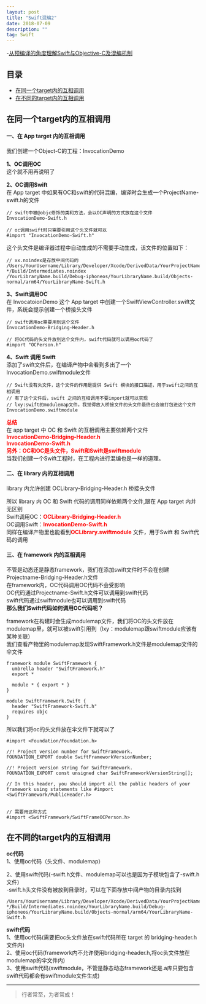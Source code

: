 ```yaml
---
layout: post
title: "Swift混编2"
date: 2018-07-09
description: ""
tag: Swift
---
```


-[从预编译的角度理解Swift与Objective-C及混编机制](https://tech.meituan.com/2021/02/25/swift-objective-c.html)

## 目录

* [在同一个target内的互相调用](#content1)
* [在不同的target内的互相调用](#content2)


## <a id="content1">在同一个target内的互相调用</a>

#### **一、在 App target 内的互相调用**   

我们创建一个Object-C的工程：InvocationDemo

**1、OC调用OC**      
这个就不用再说明了    


**2、OC调用Swift**    
在 App target 中如果有OC和swift的代码混编，编译时会生成一个ProjectName-swift.h的文件
```text
// swift中被@objc修饰的类和方法，会以OC声明的方式放在这个文件
InvocationDemo-Swift.h

// oc调用swift时只需要引用这个头文件就可以
#import "InvocationDemo-Swift.h"
```
这个头文件是编译器过程中自动生成的不需要手动生成，该文件的位置如下：
```text
// xx.noindex是存放中间代码的  
/Users/YourUsername/Library/Developer/Xcode/DerivedData/YourProjectName-*/Build/Intermediates.noindex
/YourLibraryName.build/Debug-iphoneos/YourLibraryName.build/Objects-normal/arm64/YourLibraryName-Swift.h
```


**3、Swift调用OC**    
在 InvocatoionDemo 这个 App target 中创建一个SwiftViewController.swift文件，系统会提示创建一个桥接头文件    

```text
// swift调用oc需要用到这个文件
InvocationDemo-Bridging-Header.h

// 将OC代码的头文件放到这个文件内，swift代码就可以调用oc代码了
#import "OCPerson.h"
```

**4、Swift 调用 Swift**   
添加了swift文件后，在编译产物中会看到多出了一个InvocationDemo.swiftmodule文件    
```text
// Swift没有头文件，这个文件的作用是提供 Swift 模块的接口描述，用于swift之间的互相调用  
// 有了这个文件后，swift 之间的互相调用不要import就可以实现
// lxy:swift的modulemap文件。我觉得放入桥接文件的头文件最终也会被打包进这个文件
InvocationDemo.swiftmodule
```
 
<span style="color:red;font-weight:bold;">总结</span>    
在 app target 中 OC 和 Swift 的互相调用主要依赖两个文件       
<span style="color:red;font-weight:bold;">InvocationDemo-Bridging-Header.h</span>    
<span style="color:red;font-weight:bold;">InvocationDemo-Swift.h</span>    
<span style="color:red;font-weight:bold;">另外：OC和OC是头文件，Swift和Swift是swiftmodule</span>   
当我们创建一个Swift工程时，在工程内进行混编也是一样的道理。    


#### **二、在 library 内的互相调用**

library 内允许创建 OCLibrary-Bridging-Header.h 桥接头文件    

所以 library 内 OC 和 Swift 代码的调用同样依赖两个文件,跟在 App target 内并无区别         
Swift调用OC：<span style="color:red;font-weight:bold;">OCLibrary-Bridging-Header.h</span>          
OC调用Swift：<span style="color:red;font-weight:bold;">InvocationDemo-Swift.h</span>        
同样在编译产物里也能看到<span style="color:red;font-weight:bold;">OCLibrary.swiftmodule</span> 文件，用于Swift 和 Swift代码的调用      


#### **三、在 framework 内的互相调用**

不管是动态还是静态framework，我们在添加swift文件时不会在创建 Projectname-Bridging-Header.h文件       
在framework内，OC代码调用OC代码不会受影响        
OC代码通过Projectname-Swift.h文件可以调用到swift代码    
swift代码通过swiftmodule也可以调用到swift代码        
**那么我们Swift代码如何调用OC代码呢？**     

framework在构建时会生成modulemap文件，我们将OC的头文件放在modulemap里，就可以被swift引用到（lxy：modulemap跟swiftmodule应该有某种关联）          
我们查看产物里的modulemap发现SwiftFramework.h文件是modulemap文件的伞文件
```text
framework module SwiftFramework {
  umbrella header "SwiftFramework.h"
  export *

  module * { export * }
}

module SwiftFramework.Swift {
  header "SwiftFramework-Swift.h"
  requires objc
}
```

所以我们将oc的头文件放在伞文件下就可以了    
```text
#import <Foundation/Foundation.h>

//! Project version number for SwiftFramework.
FOUNDATION_EXPORT double SwiftFrameworkVersionNumber;

//! Project version string for SwiftFramework.
FOUNDATION_EXPORT const unsigned char SwiftFrameworkVersionString[];

// In this header, you should import all the public headers of your framework using statements like #import <SwiftFramework/PublicHeader.h>


// 需要用这种方式
#import <SwiftFramework/SwiftFrameOCPerson.h>

```


## <a id="content2">在不同的target内的互相调用</a>



**oc代码**    
1、使用oc代码（头文件、modulemap）

2、使用swift代码(-swift.h文件、modulemap可以也是因为子模块包含了-swift.h文件)    
-swift.h头文件没有被放到目录时，可以在下面存放中间产物的目录内找到
```text
/Users/YourUsername/Library/Developer/Xcode/DerivedData/YourProjectName-*/Build/Intermediates.noindex/YourLibraryName.build/Debug-iphoneos/YourLibraryName.build/Objects-normal/arm64/YourLibraryName-Swift.h
```


**swift代码**        
1、使用oc代码(需要把oc头文件放在swift代码所在 target 的 bridging-header.h文件内)       
2、使用oc代码(framework内不允许使用bridging-header.h,将oc头文件放在modulemap的伞文件内)              
3、使用swift代码(swiftmodule，不管是静态动态framework还是.a库只要包含swift代码都会有swiftmodule文件生成)    





----------
>  行者常至，为者常成！
